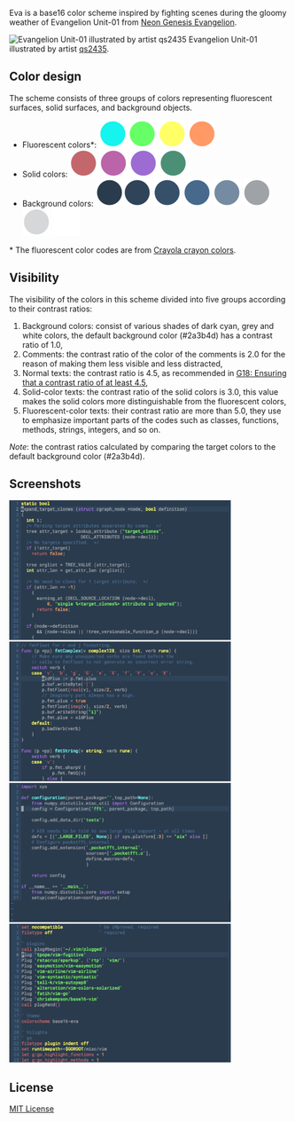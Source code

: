 Eva is a base16 color scheme inspired by fighting scenes during the gloomy weather of Evangelion Unit-01 from [Neon Genesis Evangelion](https://en.wikipedia.org/wiki/Neon_Genesis_Evangelion).

![Evangelion Unit-01 illustrated by artist qs2435](https://preview.redd.it/etxhnkujiyby.jpg?width=960&crop=smart&auto=webp&s=5bac72ea0648be6850b8f8bf4739c6e5c5d93a98)
Evangelion Unit-01 illustrated by artist [qs2435](https://www.deviantart.com/qs2435).

Color design
------------
The scheme consists of three groups of colors representing fluorescent surfaces, solid surfaces, and background objects.
 - Fluorescent colors*: <img src="https://raw.githubusercontent.com/kjakapat/base16-eva-scheme/master/images/b.png" alt="blue" width="50"/> <img src="https://raw.githubusercontent.com/kjakapat/base16-eva-scheme/master/images/g.png" alt="green" width="50"/> <img src="https://raw.githubusercontent.com/kjakapat/base16-eva-scheme/master/images/y.png" alt="yellow" width="50"/> <img src="https://raw.githubusercontent.com/kjakapat/base16-eva-scheme/master/images/o.png" alt="orange" width="50"/>
 - Solid colors: <img src="https://raw.githubusercontent.com/kjakapat/base16-eva-scheme/master/images/r.png" alt="red" width="50"/> <img src="https://raw.githubusercontent.com/kjakapat/base16-eva-scheme/master/images/m.png" alt="magenta" width="50"/> <img src="https://raw.githubusercontent.com/kjakapat/base16-eva-scheme/master/images/v.png" alt="violet" width="50"/> <img src="https://raw.githubusercontent.com/kjakapat/base16-eva-scheme/master/images/c.png" alt="cyan" width="50"/>
 - Background colors: <img src="https://raw.githubusercontent.com/kjakapat/base16-eva-scheme/master/images/bg1.png" alt="bg1" width="50"/><img src="https://raw.githubusercontent.com/kjakapat/base16-eva-scheme/master/images/bg2.png" alt="bg2" width="50"/> <img src="https://raw.githubusercontent.com/kjakapat/base16-eva-scheme/master/images/bg3.png" alt="bg3" width="50"/> <img src="https://raw.githubusercontent.com/kjakapat/base16-eva-scheme/master/images/bg4.png" alt="bg4" width="50"/> <img src="https://raw.githubusercontent.com/kjakapat/base16-eva-scheme/master/images/bg5.png" alt="bg5" width="50"/> <img src="https://raw.githubusercontent.com/kjakapat/base16-eva-scheme/master/images/bg6.png" alt="bg6" width="50"/> <img src="https://raw.githubusercontent.com/kjakapat/base16-eva-scheme/master/images/bg7.png" alt="bg7" width="50"/> <img src="https://raw.githubusercontent.com/kjakapat/base16-eva-scheme/master/images/bg8.png" alt="bg8" width="50"/>

\* The fluorescent color codes are from [Crayola crayon colors](https://en.wikipedia.org/wiki/List_of_Crayola_crayon_colors#Fluorescent_crayons).

## Visibility

The visibility of the colors in this scheme divided into five groups according to their contrast ratios:
1. Background colors: consist of various shades of dark cyan, grey and white colors, the default background color (#2a3b4d) has a contrast ratio of 1.0,
2. Comments: the contrast ratio of the color of the comments is 2.0 for the reason of making them less visible and less distracted,
3. Normal texts: the contrast ratio is 4.5, as recommended in [G18: Ensuring that a contrast ratio of at least 4.5](https://www.w3.org/TR/WCAG20-TECHS/G18.html),
4. Solid-color texts: the contrast ratio of the solid colors is 3.0, this value makes the solid colors more distinguishable from the fluorescent colors,
5. Fluorescent-color texts: their contrast ratio are more than 5.0, they use to emphasize important parts of the codes such as classes, functions, methods, strings, integers, and so on.

_Note_: the contrast ratios calculated by comparing the target colors to the default background color (#2a3b4d).

## Screenshots
<img src="https://raw.githubusercontent.com/kjakapat/base16-eva-scheme/master/images/c_screenshot.png" alt="bg4" width="400"/> <img src="https://raw.githubusercontent.com/kjakapat/base16-eva-scheme/master/images/go_screenshot.png" alt="bg4" width="400"/> <img src="https://raw.githubusercontent.com/kjakapat/base16-eva-scheme/master/images/python_screenshot.png" alt="bg4" width="400"/> <img src="https://raw.githubusercontent.com/kjakapat/base16-eva-scheme/master/images/vim_screenshot.png" alt="bg4" width="400"/> 

## License

[MIT License](https://github.com/kjakapat/base16-eva-scheme/blob/master/LICENSE)
